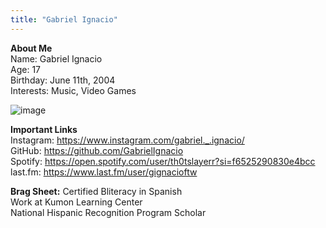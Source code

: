 ```yaml
---
title: "Gabriel Ignacio"
---
```


**About Me**  
Name: Gabriel Ignacio  
Age: 17  
Birthday: June 11th, 2004  
Interests: Music, Video Games  

![image](https://user-images.githubusercontent.com/84792697/121987096-c7a80380-cd65-11eb-8f87-9fb2ecc1d2c4.jpg)

**Important Links**  
Instagram: https://www.instagram.com/gabriel._.ignacio/  
GitHub: https://github.com/GabrielIgnacio  
Spotify: https://open.spotify.com/user/th0tslayerr?si=f6525290830e4bcc  
last.fm: https://www.last.fm/user/gignacioftw  

**Brag Sheet:**
Certified Bliteracy in Spanish  
Work at Kumon Learning Center  
National Hispanic Recognition Program Scholar  
